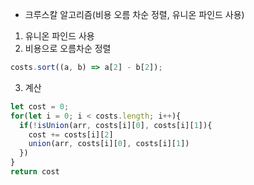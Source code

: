 - 크루스칼 알고리즘(비용 오름 차순 정렬, 유니온 파인드 사용)

1. 유니온 파인드 사용
2. 비용으로 오름차순 정렬

```ts
costs.sort((a, b) => a[2] - b[2]);
```

3. 계산

```ts
let cost = 0;
for(let i = 0; i < costs.length; i++){
  if(!isUnion(arr, costs[i][0], costs[i][1]){
    cost += costs[i][2]
    union(arr, costs[i][0], costs[i][1])
  })
}
return cost
```

